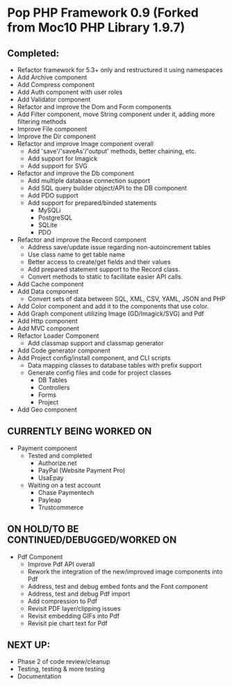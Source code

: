 Pop PHP Framework 0.9 (Forked from Moc10 PHP Library 1.9.7)
===========================================================

Completed:
----------
* Refactor framework for 5.3+ only and restructured it using namespaces
* Add Archive component
* Add Compress component
* Add Auth component with user roles
* Add Validator component
* Refactor and improve the Dom and Form components
* Add Filter component, move String component under it, adding more filtering methods
* Improve File component
* Improve the Dir component
* Refactor and improve Image component overall
  - Add 'save'/'saveAs'/'output' methods, better chaining, etc.
  - Add support for Imagick
  - Add support for SVG
* Refactor and improve the Db component
  - Add multiple database connection support
  - Add SQL query builder object/API to the DB component
  - Add PDO support
  - Add support for prepared/binded statements
    * MySQLi
    * PostgreSQL
    * SQLite
    * PDO
* Refactor and improve the Record component
  - Address save/update issue regarding non-autoincrement tables
  - Use class name to get table name
  - Better access to create/get fields and their values
  - Add prepared statement support to the Record class.
  - Convert methods to static to facilitate easier API calls.
* Add Cache component
* Add Data component
  - Convert sets of data between SQL, XML, CSV, YAML, JSON and PHP
* Add Color component and add it to the components that use color.
* Add Graph component utilizing Image (GD/Imagick/SVG) and Pdf
* Add Http component
* Add MVC component
* Refactor Loader Component
  - Add classmap support and classmap generator
* Add Code generator component
* Add Project config/install component, and CLI scripts
  - Data mapping classes to database tables with prefix support
  - Generate config files and code for project classes
    * DB Tables
    * Controllers
    * Forms
    * Project
* Add Geo component


CURRENTLY BEING WORKED ON
-----------------------------------
* Payment component
  - Tested and completed
    * Authorize.net
    * PayPal (Website Payment Pro)
    * UsaEpay
  - Waiting on a test account
    * Chase Paymentech
    * Payleap
    * Trustcommerce


ON HOLD/TO BE CONTINUED/DEBUGGED/WORKED ON
------------------------------------------
* Pdf Component
  - Improve Pdf API overall
  - Rework the integration of the new/improved image components into Pdf
  - Address, test and debug embed fonts and the Font component
  - Address, test and debug Pdf import
  - Add compression to Pdf
  - Revisit PDF layer/clipping issues
  - Revisit embedding GIFs into Pdf
  - Revisit pie chart text for Pdf


NEXT UP:
--------
* Phase 2 of code review/cleanup
* Testing, testing & more testing
* Documentation

